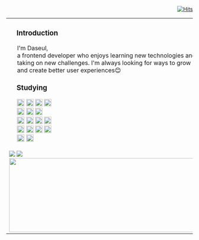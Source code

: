 <!--
**7581058/7581058** is a ✨ _special_ ✨ repository because its `README.md` (this file) appears on your GitHub profile.

Here are some ideas to get you started:

- 🔭 I’m currently working on ...
- 🌱 I’m currently learning ...
- 👯 I’m looking to collaborate on ...
- 🤔 I’m looking for help with ...
- 💬 Ask me about ...
- 📫 How to reach me: ...
- 😄 Pronouns: ...
- ⚡ Fun fact: ...
-->

<div align="right">
  
[![Hits](https://hits.seeyoufarm.com/api/count/incr/badge.svg?url=https%3A%2F%2Fgithub.com%2F7581058%2Fhit-counter&count_bg=%23A9BACC&title_bg=%23A9BACC&icon=github.svg&icon_color=%23FFFFFF&title=hits&edge_flat=true)](https://hits.seeyoufarm.com)

</div> 

<table>
  <tr>
    <td align="left">
      
  <h3>&nbsp;&nbsp;&nbsp;&nbsp;Introduction</h3>
     &nbsp;&nbsp;&nbsp;&nbsp;&nbsp;I'm Daseul, </br> 
     &nbsp;&nbsp;&nbsp;&nbsp;&nbsp;a frontend developer who enjoys learning new technologies and</br> 
     &nbsp;&nbsp;&nbsp;&nbsp;&nbsp;taking on new challenges. I'm always looking for ways to grow</br>
     &nbsp;&nbsp;&nbsp;&nbsp;&nbsp;and create better user experiences😊     

</br>

  <h3>&nbsp;&nbsp;&nbsp;&nbsp;Studying</h3>
  <div>
   &nbsp;&nbsp;&nbsp;&nbsp;&nbsp;<img src="https://img.shields.io/badge/javascript-%23A9BACC.svg?style=for-the-badge&logo=javascript&logoColor=%230d1117" height="20">
      <img src="https://img.shields.io/badge/typescript-%23A9BACC.svg?style=for-the-badge&logo=typescript&logoColor=%230d1117" height="20">
      <img src="https://img.shields.io/badge/react-%23A9BACC.svg?style=for-the-badge&logo=react&logoColor=%230d1117" height="20">
      <img src="https://img.shields.io/badge/React%20Native-%23A9BACC?style=for-the-badge&logo=react&logoColor=%230d1117" height="20"></br>
      &nbsp;&nbsp;&nbsp;&nbsp;&nbsp;<img src="https://img.shields.io/badge/Next-%23A9BACC.svg?style=for-the-badge&logo=next.js&logoColor=%230d1117" height="20">
      <img src="https://img.shields.io/badge/node.js-%23A9BACC.svg?style=for-the-badge&logo=node.js&logoColor=%230d1117" height="20">
      <img src="https://img.shields.io/badge/threejs-%23A9BACC.svg?style=for-the-badge&logo=three.js&logoColor=%230d1117" height="20"></br>
      &nbsp;&nbsp;&nbsp;&nbsp;&nbsp;<img src="https://img.shields.io/badge/Recoil-%23A9BACC.svg?style=for-the-badge&logo=recoil&logoColor=%230d1117" height="20">
      <img src="https://img.shields.io/badge/Zustand-%23A9BACC.svg?style=for-the-badge&logo=zustand&logoColor=%230d1117" height="20">
      <img src="https://img.shields.io/badge/Jotai-%23A9BACC.svg?style=for-the-badge&logo=jotai&logoColor=%230d1117" height="20">
      <img src="https://img.shields.io/badge/TanStack%20Query-%23A9BACC.svg?style=for-the-badge&logo=react-query&logoColor=%230d1117" height="20"></br>
      &nbsp;&nbsp;&nbsp;&nbsp;&nbsp;<img src="https://img.shields.io/badge/Emotion-%23A9BACC.svg?style=for-the-badge&logo=emotion&logoColor=%230d1117" height="20">
      <img src="https://img.shields.io/badge/styled--components-%23A9BACC.svg?style=for-the-badge&logo=styled-components&logoColor=%230d1117" height="20">
      <img src="https://img.shields.io/badge/tailwindcss-%23A9BACC.svg?style=for-the-badge&logo=tailwind-css&logoColor=%230d1117" height="20">
      <img src="https://img.shields.io/badge/shadcn/ui-%23A9BACC.svg?style=for-the-badge&logo=shadcn&logoColor=%230d1117" height="20"></br>
       &nbsp;&nbsp;&nbsp;&nbsp;&nbsp;<img src="https://img.shields.io/badge/Vite-%23A9BACC.svg?style=for-the-badge&logo=vite&logoColor=%230d1117" height="20">
      <img src="https://img.shields.io/badge/Vitest-%23A9BACC.svg?style=for-the-badge&logo=vitest&logoColor=%230d1117" height="20">
</div>

</br>

  <img src="https://github-readme-stats.vercel.app/api?username=7581058&count_private=true&show_icons=true&rank_icon=github&border_color=A9BACC&title_color=F0F6FC&bg_color=0D1117&icon_color=FFFFFF&border_radius=0&text_color=F0F6FC&hide=stars,contribs&show=prs_merged,prs_merged_percentage&hide_border=true"/>
  
 <img src="https://github-readme-stats.vercel.app/api/top-langs/?username=7581058&layout=compact&border_color=A9BACC&title_color=F0F6FC&bg_color=0D1117&icon_color=FFFFFF&border_radius=0&text_color=F0F6FC&hide_border=true" />

 
 <a href="https://www.gitanimals.org/en_US?utm_medium=image&utm_source=7581058&utm_content=line">
    <img
      src="https://render.gitanimals.org/lines/7581058?pet-id=658415771568423051"
      width="1000"
      height="200"
    />
  </a>
    </td>
    <td align="center">
       <h3 align="left">Team Projects</h3>
      
  [![Readme Card](https://github-readme-stats.vercel.app/api/pin/?username=7581058&repo=Jober-Renewal-Client&border_color=A9BACC&title_color=A9BACC&bg_color=90,0D1117,A9BACC&icon_color=FFFFFF&border_radius=0&text_color=FFFFFF&hide_border=true)](https://github.com/7581058/Jober-Renewal-Client)

&nbsp;
<img src="https://github-readme-stats.vercel.app/api/pin/?username=7581058&repo=DoctorCal-Client&border_color=A9BACC&title_color=A9BACC&bg_color=90,0D1117,A9BACC&icon_color=FFFFFF&border_radius=0&text_color=FFFFFF&hide_border=true" />
&nbsp;
<img src="https://github-readme-stats.vercel.app/api/pin/?username=7581058&repo=SaveWallet-Client&border_color=A9BACC&title_color=A9BACC&bg_color=90,0D1117,A9BACC&icon_color=FFFFFF&border_radius=0&text_color=FFFFFF&hide_border=true" />
      &nbsp;
      <img src="https://github-readme-stats.vercel.app/api/pin/?username=7581058&repo=BeautyInside-Client&border_color=A9BACC&title_color=A9BACC&bg_color=90,0D1117,A9BACC&icon_color=FFFFFF&border_radius=0&text_color=FFFFFF&hide_border=true" />

  &nbsp;
             
  <h3 align="left">Personal Projects</h3>
<img src="https://github-readme-stats.vercel.app/api/pin/?username=7581058&repo=7581058&border_color=A9BACC&title_color=A9BACC&bg_color=90,0D1117,A9BACC&icon_color=FFFFFF&border_radius=0&text_color=FFFFFF&hide_border=true" />
      &nbsp;
      <img src="https://github-readme-stats.vercel.app/api/pin/?username=7581058&repo=7581058&border_color=A9BACC&title_color=A9BACC&bg_color=90,0D1117,A9BACC&icon_color=FFFFFF&border_radius=0&text_color=FFFFFF&hide_border=true" />


  </td>
  </tr>
</table>





